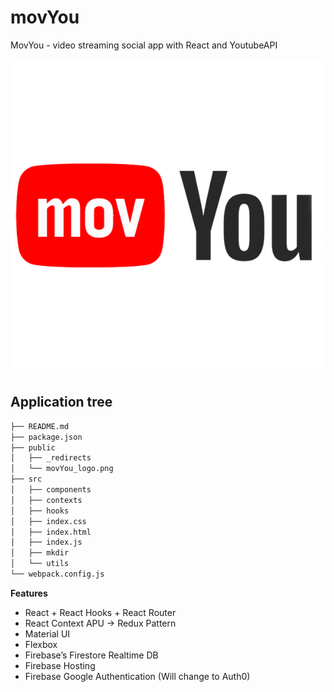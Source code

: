 # movYou
MovYou - video streaming social app with React and YoutubeAPI

![MovYou Logo](https://github.com/moisestech/movYou-react/blob/master/public/MovYou_logo.png)

## Application tree
``` bash
├── README.md
├── package.json
├── public
│   ├── _redirects
│   └── movYou_logo.png
├── src
│   ├── components
│   ├── contexts
│   ├── hooks
│   ├── index.css
│   ├── index.html
│   ├── index.js
│   ├── mkdir
│   └── utils
└── webpack.config.js
```
**Features**
- React + React Hooks + React Router
- React Context APU -> Redux Pattern
- Material UI
- Flexbox
- Firebase’s Firestore Realtime DB
- Firebase Hosting
- Firebase Google Authentication (Will change to Auth0)